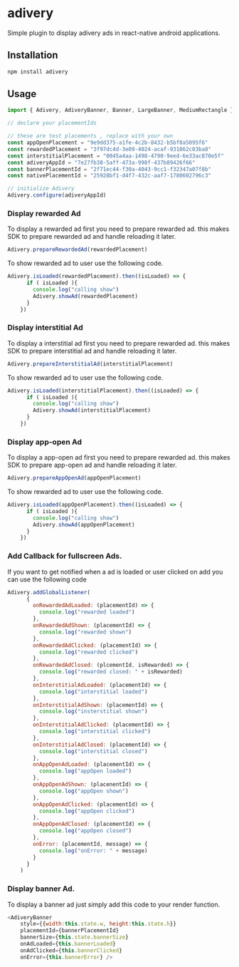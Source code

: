 # adivery

Simple plugin to display adivery ads in react-native android applications.

## Installation

```sh
npm install adivery
```

## Usage

```js
import { Adivery, AdiveryBanner, Banner, LargeBanner, MediumRectangle } from "adivery";

// declare your placementIds

// these are test placements , replace with your own
const appOpenPlacement = "9e9dd375-a1fe-4c2b-8432-b5bf8a5095f6"
const rewardedPlacement = "3f97dc4d-3e09-4024-acaf-931862c03ba8"
const interstitialPlacement = "0045a4aa-1498-4790-9eed-6e33ac870e5f"
const adiveryAppId = "7e27fb38-5aff-473a-998f-437b89426f66"
const bannerPlacementId = "2f71ec44-f30a-4043-9cc1-f32347a07f8b"
const nativePlacementId = "25928bf1-d4f7-432c-aaf7-1780602796c3"

// initialize Adivery
Adivery.configure(adiveryAppId)
```

### Display rewarded Ad

To display a rewarded ad first you need to prepare rewarded ad. this makes SDK to prepare rewarded ad and handle reloading it later.

```js
Adivery.prepareRewardedAd(rewardedPlacement)
```

To show rewarded ad to user use the following code.

```js
Adivery.isLoaded(rewardedPlacement).then((isLoaded) => {
      if ( isLoaded ){
        console.log("calling show")
        Adivery.showAd(rewardedPlacement)
      }
    })
```

### Display interstitial Ad

To display a interstitial ad first you need to prepare rewarded ad. this makes SDK to prepare interstitial ad and handle reloading it later.

```js
Adivery.prepareInterstitialAd(interstitialPlacement)
```

To show rewarded ad to user use the following code.

```js
Adivery.isLoaded(interstitialPlacement).then((isLoaded) => {
      if ( isLoaded ){
        console.log("calling show")
        Adivery.showAd(interstitialPlacement)
      }
    })
```

### Display app-open Ad

To display a app-open ad first you need to prepare rewarded ad. this makes SDK to prepare app-open ad and handle reloading it later.

```js
Adivery.prepareAppOpenAd(appOpenPlacement)
```

To show rewarded ad to user use the following code.

```js
Adivery.isLoaded(appOpenPlacement).then((isLoaded) => {
      if ( isLoaded ){
        console.log("calling show")
        Adivery.showAd(appOpenPlacement)
      }
    })
```

### Add Callback for fullscreen Ads.

If you want to get notified when a ad is loaded or user clicked on add you can use the following code

```js
Adivery.addGlobalListener(
      {
        onRewardedAdLoaded: (placementId) => {
          console.log("rewarded loaded")
        },
        onRewardedAdShown: (placementId) => {
          console.log("rewarded shown")
        },
        onRewardedAdClicked: (placementId) => {
          console.log("rewarded clicked")
        },
        onRewardedAdClosed: (plcementId, isRewarded) => {
          console.log("rewarded closed: " + isRewarded)
        },
        onInterstitialAdLoaded: (placementId) => {
          console.log("interstitial loaded")
        },
        onInterstitialAdShown: (placementId) => {
          console.log("insterstitial shown")
        },
        onInterstitialAdClicked: (placementId) => {
          console.log("interstitial clicked")
        },
        onInterstitialAdClosed: (placementId) => {
          console.log("interstitial closed")
        },
        onAppOpenAdLoaded: (placementId) => {
          console.log("appOpen loaded")
        },
        onAppOpenAdShown: (placenentId) => {
          console.log("appOpen shown")
        },
        onAppOpenAdClicked: (placementId) => {
          console.log("appOpen clicked")
        },
        onAppOpenAdClosed: (placementId) => {
          console.log("appOpen closed")
        },
        onError: (placementId, message) => {
          console.log("onError: " + message)
        }
      }
    )
```

### Display banner Ad.

To display a banner ad just simply add this code to your render function.

```js
<AdiveryBanner 
    style={{width:this.state.w, height:this.state.h}} 
    placementId={bannerPlacementId} 
    bannerSize={this.state.bannerSize} 
    onAdLoaded={this.bannerLoaded} 
    onAdClicked={this.bannerClicked} 
    onError={this.bannerError} />
```
